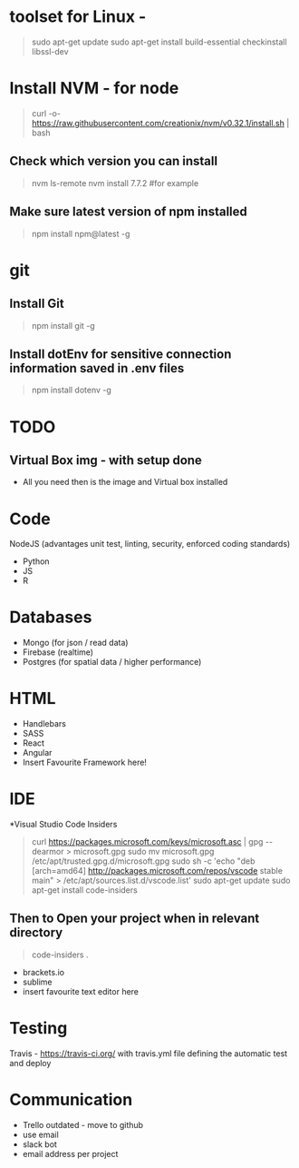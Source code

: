 # toolset for Linux -
>sudo apt-get update
>sudo apt-get install build-essential checkinstall libssl-dev

# Install NVM - for node

>curl -o- https://raw.githubusercontent.com/creationix/nvm/v0.32.1/install.sh | bash

## Check which version you can install 
> nvm ls-remote
> nvm install 7.7.2 #for example
## Make sure latest version of npm installed
> npm install npm@latest -g

# git 

## Install Git
> npm install git -g
## Install dotEnv for sensitive connection information saved in .env files
> npm install dotenv -g


# TODO
## Virtual Box img - with setup done
* All you need then is the image and Virtual box installed
 

# Code
NodeJS (advantages unit test, linting, security, enforced coding standards)
* Python
* JS
* R 


# Databases
* Mongo (for json / read data)
* Firebase (realtime)
* Postgres (for spatial data / higher performance)

# HTML
* Handlebars 
* SASS
* React
* Angular 
* Insert Favourite Framework here!



# IDE 
*Visual Studio Code Insiders
>curl https://packages.microsoft.com/keys/microsoft.asc | gpg --dearmor > microsoft.gpg
>sudo mv microsoft.gpg /etc/apt/trusted.gpg.d/microsoft.gpg
>sudo sh -c 'echo "deb [arch=amd64] http://packages.microsoft.com/repos/vscode stable main" > /etc/apt/sources.list.d/vscode.list'
>sudo apt-get update
>sudo apt-get install code-insiders
## Then to Open your project when in relevant directory
> code-insiders . 

* brackets.io
* sublime
* insert favourite text editor here

# Testing
Travis - https://travis-ci.org/ with travis.yml file defining the automatic test and deploy




# Communication
* Trello outdated - move to github
* use email
* slack bot 
* email address per project
